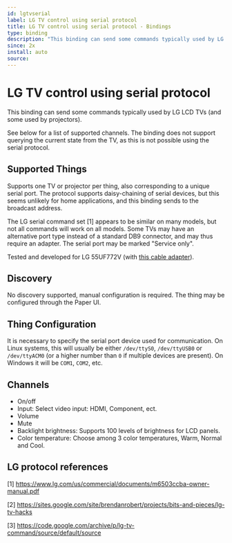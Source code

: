 ```yaml
---
id: lgtvserial
label: LG TV control using serial protocol
title: LG TV control using serial protocol - Bindings
type: binding
description: "This binding can send some commands typically used by LG LCD TVs (and some used by projectors)."
since: 2x
install: auto
source: 
---
```


<!-- Attention authors: Do not edit directly. Please add your changes to the appropriate source repository -->


# LG TV control using serial protocol

This binding can send some commands typically used by LG LCD TVs (and some used by projectors).

See below for a list of supported channels.
The binding does not support querying the current state from the TV, as this is not possible using the serial protocol.

## Supported Things

Supports one TV or projector per thing, also corresponding to a unique serial port.
The protocol supports daisy-chaining of serial devices, but this seems unlikely for home
applications, and this binding sends to the broadcast address.

The LG serial command set [1] appears to be similar on many models, but not all commands will work on all models.
Some TVs may have an alternative port type instead of a standard DB9 connector, and may thus require an adapter.
The serial port may be marked "Service only".

Tested and developed for LG 55UF772V (with [this cable adapter](http://www.ebay.com/itm/DB9-9-Pin-Female-To-TRS-3-5mm-Male-Stereo-Serial-Data-Converter-Cable-1-8M-6Ft-/291541959764?)).

## Discovery

No discovery supported, manual configuration is required.
The thing may be configured through the Paper UI.

## Thing Configuration

It is necessary to specify the serial port device used for communication.
On Linux systems, this will usually be either `/dev/ttyS0`, `/dev/ttyUSB0` or `/dev/ttyACM0` (or a higher  number than `0` if multiple devices are present).
On Windows it will be `COM1`, `COM2`, etc.

## Channels

*   On/off
*   Input: Select video input: HDMI, Component, ect.
*   Volume
*   Mute
*   Backlight brightness: Supports 100 levels of brightness for LCD panels.
*   Color temperature: Choose among 3 color temperatures, Warm, Normal and Cool.

## LG protocol references

[1] <https://www.lg.com/us/commercial/documents/m6503ccba-owner-manual.pdf>

[2] <https://sites.google.com/site/brendanrobert/projects/bits-and-pieces/lg-tv-hacks>

[3] <https://code.google.com/archive/p/lg-tv-command/source/default/source>

<DocPreviousVersions/>
<EditPageLink/>
